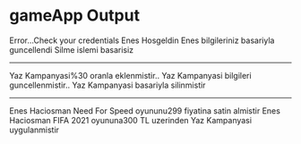 # gameApp Output

Error...Check your credentials
Enes Hosgeldin
Enes bilgileriniz basariyla guncellendi
Silme islemi basarisiz

****************************************

Yaz Kampanyasi%30 oranla eklenmistir..
Yaz Kampanyasi bilgileri guncellenmistir..
Yaz Kampanyasi basariyla silinmistir

****************************************

Enes Haciosman Need For Speed oyununu299 fiyatina satin almistir
Enes Haciosman FIFA 2021 oyununa300 TL uzerinden Yaz Kampanyasi uygulanmistir
